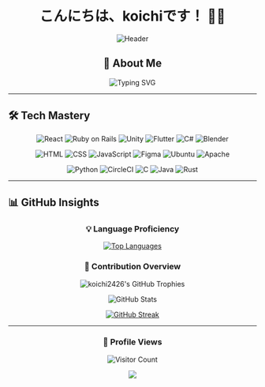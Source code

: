 <div align="center">

# こんにちは、koichiです！ 👋🌟

![Header](https://capsule-render.vercel.app/api?type=waving&color=0:FF512F,100:DD2476&height=300&section=header&text=koichi&fontSize=90&animation=fadeIn&fontAlignY=38&desc=Passionate%20Creator%20|%20Tech%20Enthusiast&descAlignY=51&descAlign=62&fontColor=fff)

## 🚀 About Me

<img src="https://readme-typing-svg.herokuapp.com?font=Fira+Code&pause=1000&color=DD2476&center=true&vCenter=true&width=435&lines=%E2%9C%A8+%E3%82%82%E3%81%AE%E3%81%A5%E3%81%8F%E3%82%8A%E3%82%92%E3%81%97%E3%81%A6%E3%81%84%E3%81%BE%E3%81%99+%E2%9C%A8;%E2%9C%A8+Creating+innovative+solutions+%E2%9C%A8;%E2%9C%A8+Pushing+boundaries+in+tech+%E2%9C%A8" alt="Typing SVG" />

</div>

---

## 🛠️ Tech Mastery

<div align="center">

![React](https://img.shields.io/badge/-React-61DAFB?style=for-the-badge&logo=react&logoColor=black)
![Ruby on Rails](https://img.shields.io/badge/-Rails-CC0000?style=for-the-badge&logo=ruby-on-rails&logoColor=white)
![Unity](https://img.shields.io/badge/-Unity-000000?style=for-the-badge&logo=unity&logoColor=white)
![Flutter](https://img.shields.io/badge/-Flutter-02569B?style=for-the-badge&logo=flutter&logoColor=white)
![C#](https://img.shields.io/badge/-C%23-239120?style=for-the-badge&logo=c-sharp&logoColor=white)
![Blender](https://img.shields.io/badge/-Blender-F5792A?style=for-the-badge&logo=blender&logoColor=white)

![HTML](https://img.shields.io/badge/-HTML-E34F26?style=for-the-badge&logo=html5&logoColor=white)
![CSS](https://img.shields.io/badge/-CSS-1572B6?style=for-the-badge&logo=css3&logoColor=white)
![JavaScript](https://img.shields.io/badge/-JavaScript-F7DF1E?style=for-the-badge&logo=javascript&logoColor=black)
![Figma](https://img.shields.io/badge/-Figma-F24E1E?style=for-the-badge&logo=figma&logoColor=white)
![Ubuntu](https://img.shields.io/badge/-Ubuntu-E95420?style=for-the-badge&logo=ubuntu&logoColor=white)
![Apache](https://img.shields.io/badge/-Apache-D22128?style=for-the-badge&logo=apache&logoColor=white)

![Python](https://img.shields.io/badge/-Python-3776AB?style=for-the-badge&logo=python&logoColor=white)
![CircleCI](https://img.shields.io/badge/-CircleCI-343434?style=for-the-badge&logo=circleci&logoColor=white)
![C](https://img.shields.io/badge/-C-A8B9CC?style=for-the-badge&logo=c&logoColor=black)
![Java](https://img.shields.io/badge/-Java-007396?style=for-the-badge&logo=java&logoColor=white)
![Rust](https://img.shields.io/badge/-Rust-000000?style=for-the-badge&logo=rust&logoColor=white)

</div>

---

## 📊 GitHub Insights

<div align="center">

### 💡 Language Proficiency

[![Top Languages](https://github-readme-stats.vercel.app/api/top-langs/?username=koichi2426&layout=compact&theme=radical&hide_border=true&bg_color=0D1117&title_color=DD2476&text_color=FFFFFF&icon_color=DD2476)](https://github.com/anuraghazra/github-readme-stats)

### 🌟 Contribution Overview

<img src="https://github-profile-trophy.vercel.app/?username=koichi2426&theme=radical&no-frame=true&no-bg=true&margin-w=4&column=7" alt="koichi2426's GitHub Trophies" />

![GitHub Stats](https://github-readme-stats.vercel.app/api?username=koichi2426&show_icons=true&theme=radical&hide_border=true&bg_color=0D1117&title_color=DD2476&text_color=FFFFFF&icon_color=DD2476)

[![GitHub Streak](https://github-readme-streak-stats.herokuapp.com/?user=koichi2426&theme=radical&hide_border=true&background=0D1117&ring=DD2476&fire=DD2476&currStreakNum=FFFFFF&sideNums=FFFFFF&currStreakLabel=FFFFFF&sideLabels=FFFFFF&dates=DD2476)](https://git.io/streak-stats)

</div>

---

<div align="center">

### 👀 Profile Views

![Visitor Count](https://profile-counter.glitch.me/koichi2426/count.svg)

<img src="https://capsule-render.vercel.app/api?type=waving&color=0:FF512F,100:DD2476&height=100&section=footer" />

</div>
